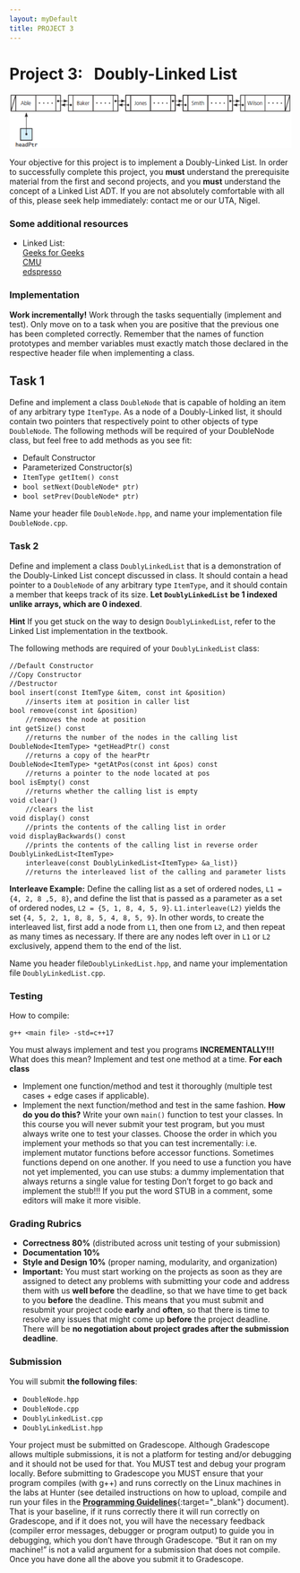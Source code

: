 ```yaml
---  
layout: myDefault
title: PROJECT 3
---  
```


# Project 3: &nbsp; Doubly-Linked List
![Doubly-Linked List](doubly.png)

Your objective for this project is to implement a Doubly-Linked List. In order to successfully complete this project, you **must** understand the prerequisite material from the first and second projects, and you **must** understand the concept of a Linked List ADT. If you are not absolutely comfortable with all of this, please seek help immediately: contact me or our UTA, Nigel.

### Some additional resources
- Linked List:  
    [Geeks for Geeks](https://www.geeksforgeeks.org/linked-list-set-1-introduction/)  
    [CMU](https://www.cs.cmu.edu/~adamchik/15-121/lectures/Linked%20Lists/linked%20lists.html)  
    [edspresso](https://www.educative.io/edpresso/what-is-a-linked-list)

### Implementation
**Work incrementally!** Work through the tasks sequentially (implement and test). Only move on to a task when you are positive that the previous one has been completed correctly. Remember that the names of function prototypes and member variables must exactly match those declared in the respective header file when implementing a class.

## Task 1
Define and implement a class `DoubleNode` that is capable of holding an item of any arbitrary type `ItemType`. As a node of a Doubly-Linked list, it should contain two pointers that respectively point to other objects of type `DoubleNode`. The following methods will be required of your DoubleNode class, but feel free to add methods as you see fit:
- Default Constructor
- Parameterized Constructor(s)
- `ItemType getItem() const`
- `bool setNext(DoubleNode* ptr)`
- `bool setPrev(DoubleNode* ptr)`

Name your header file `DoubleNode.hpp`, and name your implementation file `DoubleNode.cpp`.

### Task 2
Define and implement a class `DoublyLinkedList` that is a demonstration of the Doubly-Linked List concept discussed in class. It should contain a head pointer to a `DoubleNode` of any arbitrary type `ItemType`, and it should contain a member that keeps track of its size. **Let `DoublyLinkedList` be 1 indexed unlike arrays, which are 0 indexed**.  
  
**Hint** If you get stuck on the way to design `DoublyLinkedList`, refer to the Linked List implementation in the textbook.  
  
The following methods are required of your `DoublyLinkedList` class:
```
//Default Constructor
//Copy Constructor
//Destructor
bool insert(const ItemType &item, const int &position)
    //inserts item at position in caller list
bool remove(const int &position)
    //removes the node at position
int getSize() const
    //returns the number of the nodes in the calling list
DoubleNode<ItemType> *getHeadPtr() const
    //returns a copy of the hearPtr
DoubleNode<ItemType> *getAtPos(const int &pos) const
    //returns a pointer to the node located at pos
bool isEmpty() const
    //returns whether the calling list is empty
void clear()
    //clears the list
void display() const
    //prints the contents of the calling list in order
void displayBackwards() const
    //prints the contents of the calling list in reverse order
DoublyLinkedList<ItemType> 
    interleave(const DoublyLinkedList<ItemType> &a_list)}
    //returns the interleaved list of the calling and parameter lists
```

**Interleave Example:** Define the calling list as a set of ordered nodes, `L1 = {4, 2, 8 ,5, 8}`, and define the list that is passed as a parameter as a set of ordered nodes, `L2 = {5, 1, 8, 4, 5, 9}`. `L1.interleave(L2)` yields the set `{4, 5, 2, 1, 8, 8, 5, 4, 8, 5, 9}`. In other words, to create the interleaved list, first add a node from `L1`, then one from `L2`, and then repeat as many times as necessary. If there are any nodes left over in `L1` or `L2` exclusively, append them to the end of the list.  
  
Name you header file`DoublyLinkedList.hpp`, and name your implementation file `DoublyLinkedList.cpp`.

### Testing
How to compile:
```
g++ <main file> -std=c++17
```
You must always implement and test you programs **INCREMENTALLY!!!**
What does this mean? Implement and test one method at a time.
**For each class**
- Implement one function/method and test it thoroughly (multiple test cases + edge cases if applicable).
- Implement the next function/method and test in the same fashion.
**How do you do this?** Write your own `main()` function to test your classes. In this course you will never submit your test program, but you must always write one to test your classes. Choose the order in which you implement your methods so that you can test incrementally: i.e. implement mutator functions before accessor functions. Sometimes functions depend on one another. If you need to use a function you have not yet implemented, you can use stubs: a dummy implementation that always returns a single value for testing Don’t forget to go back and implement the stub!!! If you put the word STUB in a comment, some editors will make it more visible.

### Grading Rubrics
- **Correctness 80%** (distributed across unit testing of your submission)  
- **Documentation 10%**  
- **Style and Design 10%** (proper naming, modularity, and organization)  
- **Important:** You must start working on the projects as soon as they are assigned to detect any problems with submitting your code and address them with us **well before** the deadline, so that we have time to get back to you **before** the deadline.  This means that you must submit and resubmit your project code **early** and **often**, so that there is time to resolve any issues that might come up **before** the project deadline.  
There will be **no negotiation about project grades after the submission deadline**.  
  
### Submission
You will submit **the following files**:
- `DoubleNode.hpp`  
- `DoubleNode.cpp`
- `DoublyLinkedList.cpp`
- `DoublyLinkedList.hpp`

Your project must be submitted on Gradescope. Although Gradescope allows multiple submissions, it is not a platform for testing and/or debugging and it should not be used for that. You MUST test and debug your program locally. Before submitting to Gradescope you MUST ensure that your program compiles (with g++) and runs correctly on the Linux machines in the labs at Hunter (see detailed instructions on how to upload, compile and run your files in the [**Programming Guidelines**](programming_guidelines.html){:target="_blank"} document). That is your baseline, if it runs correctly there it will run correctly on Gradescope, and if it does not, you will have the necessary feedback (compiler error messages, debugger or program output) to guide you in debugging, which you don’t have through Gradescope. “But it ran on my machine!” is not a valid argument for a submission that does not compile. Once you have done all the above you submit it to Gradescope.  
  
  
  
  
